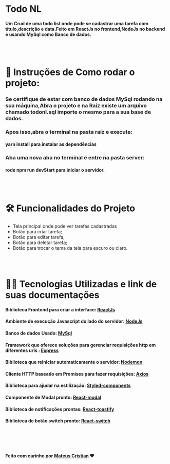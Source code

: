 # Todo NL

#### Um Crud de uma todo list onde pode se cadastrar uma tarefa com título,descrição e data.Feito em ReactJs no frontend,NodeJs no backend e usando MySql como Banco de dados.

<br>
<br>

# 📄 Instruções de Como rodar o projeto:

### Se certifique de estar com banco de dados MySql rodando na sua máquina,Abra o projeto e na Raíz existe um arquivo chamado todonl.sql importe o mesmo para a sua base de dados.

### Apos isso,abra o terminal na pasta raíz e execute:

#### yarn install para instalar as dependências


### Aba uma nova aba no terminal e entre na pasta server:

#### rode npm run devStart para iniciar o servidor.

<br>
<br>

# 🛠️ Funcionalidades do Projeto

<ul>
<li>Tela principal onde pode ver tarefas cadastradas</li>
<li>Botão para criar tarefa;</li>
<li>Botão para editar tarefa;</li>
<li>Botão para deletar tarefa;</li>
<li>Botão para trocar o tema da tela para escuro ou claro.</li>
</ul>

<br>
<br>

# 👨‍💻 Tecnologias Utilizadas e link de suas documentações

#### Biblioteca Frontend para criar a interface: [ReactJs](https://pt-br.reactjs.org/)

#### Ambiente de execução Javascript do lado do servidor: [NodeJs](https://nodejs.org/en/)

#### Banco de dados Usado: [MySql](https://www.mysql.com/)

#### Framework que oferece soluções para gerenciar requisições http em diferentes urls : [Express](https://expressjs.com/pt-br/)

#### Biblioteca que reiniciar automaticamente o servidor: [Nodemon](https://www.npmjs.com/package/nodemon)

#### Cliente HTTP baseado em Promises para fazer requisições: [Axios](https://axios-http.com/docs/api_intro)

#### Biblioteca para ajudar na estilização: [Styled-components](https://styled-components.com/docs)

#### Componente de Modal pronto: [React-modal](https://reactcommunity.org/react-modal/)

#### Biblioteca de notificações prontas: [React-toastify](https://fkhadra.github.io/react-toastify/introduction)

#### Biblioteca de botão switch pronto: [React-switch](https://www.npmjs.com/package/react-switch)

<br>
<br>

#

#### Feito com carinho por [Mateus Cristian](https://www.linkedin.com/in/mateus-cristian-ferreira-de-paula-2520271a4/) ❤️
